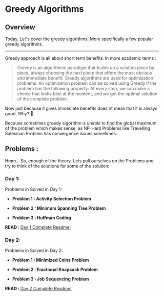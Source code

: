 # Greedy Algorithms 

## Overview

Today, Let's cover the greedy algorithms. More specifically a few popular greedy algorithms.

------------------------------------
Greedy approach is all about short term benefits. In more academic terms :

> Greedy is an algorithmic paradigm that builds up a solution piece by piece, always choosing the next piece that offers the most obvious and immediate benefit. Greedy algorithms are used for optimization problems. An optimization problem can be solved using Greedy if the problem has the following property: At every step, we can make a choice that looks best at the moment, and we get the optimal solution of the complete problem.

Now just because it gives immediate benefits does'nt mean that it is always good. Why? 🤔 

Because sometimes greedy algorithm is unable to find the global maximum of the problem which makes sense, as NP-Hard Problems like Travelling Salesman Problem has convergence issues sometimes.


## Problems :

Hmm... So, enough of the theory. Lets pull ourselves on the Problems and try to think of the solutions for some of the solution:

### Day 1:

Problems in Solved in Day 1:
 - **Problem 1 : Activity Selection Problem**

 - **Problem 2 : Minimum Spanning Tree Problem**

 - **Problem 3 : Huffman Coding** 

**READ :** [Day 1 Complete Readme!](../Day_1/Readme.md "Day 1 Complete Reference")

### Day 2:

Problems in Solved in Day 2:
 - **Problem 1 : Minimized Coins Problem**

 - **Problem 2 : Fractional Knapsack Problem**

 - **Problem 3 : Job Sequencing Problem** 

**READ :** [Day 2 Complete Readme!](../Day_2/Readme.md "Day 2 Complete Reference")

